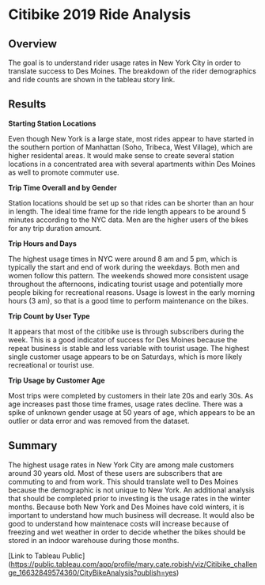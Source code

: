 # Citibike 2019 Ride Analysis 

## Overview 

The goal is to understand rider usage rates in New York City in order to translate success to Des Moines. The breakdown of the rider demographics and ride counts are shown in the tableau story link. 

## Results 

**Starting Station Locations** 

Even though New York is a large state, most rides appear to have started in the southern portion of Manhattan (Soho, Tribeca, West Village), which are higher residental areas. It would make sense to create several station locations in a concentrated area  with several apartments within Des Moines as well to promote commuter use. 

**Trip Time Overall and by Gender**

Station locations should be set up so that rides can be shorter than an hour in length. The ideal time frame for the ride length appears to be around 5 minutes according to the NYC data. Men are the higher users of the bikes for any trip duration amount. 

**Trip Hours and Days**

The highest usage times in NYC were around 8 am and 5 pm, which is typically the start and end of work during the weekdays. Both men and women follow this pattern. The weekends showed more consistent usage throughout the afternoons, indicating tourist usage and potentially more people biking for recreational reasons. Usage is lowest in the early morning hours (3 am), so that is a good time to perform maintenance on the bikes. 

**Trip Count by User Type** 

It appears that most of the citibike use is through subscribers during the week. This is a good indicator of success for Des Moines because the repeat business is stable and less variable with tourist usage. The highest single customer usage appears to be on Saturdays, which is more likely recreational or tourist use. 

**Trip Usage by Customer Age**

Most trips were completed by customers in their late 20s and early 30s. As age increases past those time frames, usage rates decline. There was a spike of unknown gender usage at 50 years of age, which appears to be an outlier or data error and was removed from the dataset. 

## Summary
The highest usage rates in New York City are among male customers around 30 years old. Most of these users are subscribers that are commuting to and from work. This should translate well to Des Moines because the demographic is not unique to New York. An additional analysis that should be completed prior to investing is the usage rates in the winter months. Because both New York and Des Moines have cold winters, it is important to understand how much business will decrease. It would also be good to understand how maintenace costs will increase because of freezing and wet weather in order to decide whether the bikes should be stored in an indoor warehouse during those months. 


[Link to Tableau Public]  (https://public.tableau.com/app/profile/mary.cate.robish/viz/Citibike_challenge_16632849574360/CityBikeAnalysis?publish=yes)
